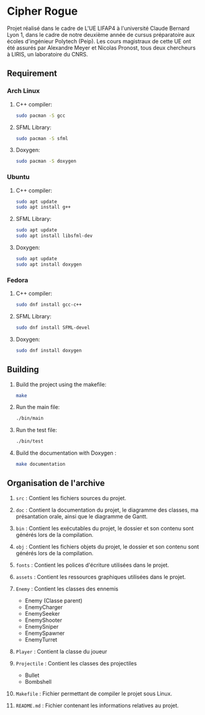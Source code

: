 # Cipher Rogue 

Projet réalisé dans le cadre de L'UE LIFAP4 à l'université Claude Bernard Lyon 1, dans le cadre de notre deuxième année de cursus préparatoire aux écoles d'ingénieur Polytech (Peip). Les cours magistraux de cette UE ont été assurés par Alexandre Meyer et Nicolas Pronost, tous deux chercheurs à LIRIS, un laboratoire du CNRS. 

## Requirement
### Arch Linux
1. C++ compiler:

    ```bash
    sudo pacman -S gcc
    ```

2. SFML Library:

    ```bash
    sudo pacman -S sfml
    ```

3. Doxygen:

    ```bash
    sudo pacman -S doxygen
    ```


### Ubuntu
1. C++ compiler:

    ```bash
    sudo apt update
    sudo apt install g++
    ```

2. SFML Library:

    ```bash
    sudo apt update
    sudo apt install libsfml-dev
    ```

3. Doxygen:

    ```bash
    sudo apt update
    sudo apt install doxygen
    ```

### Fedora
1. C++ compiler:

    ```bash
    sudo dnf install gcc-c++
    ```

2. SFML Library:

    ```bash
    sudo dnf install SFML-devel
    ```

3. Doxygen:

    ```bash
    sudo dnf install doxygen
    ```

## Building

1. Build the project using the makefile:
    
    ```bash
    make
    ```

2. Run the main file:

    ```bash
    ./bin/main
    ```

3. Run the test file:

    ```bash
    ./bin/test
    ```

4. Build the documentation with Doxygen :
    

    ```bash
    make documentation
    ```

## Organisation de l'archive

1. `src` : Contient les fichiers sources du projet.

2. `doc` : Contient la documentation du projet, le diagramme des classes, ma présantation orale, ainsi que le diagramme de Gantt.

3. `bin` : Contient les exécutables du projet, le dossier et son contenu sont générés lors de la compilation.

4. `obj` : Contient les fichiers objets du projet, le dossier et son contenu sont générés lors de la compilation.

5. `fonts` : Contient les polices d'écriture utilisées dans le projet.

6. `assets` : Contient les ressources graphiques utilisées dans le projet.

5. `Enemy` : Contient les classes des ennemis
    - Enemy (Classe parent)
    - EnemyCharger
    - EnemySeeker
    - EnemyShooter
    - EnemySniper
    - EnemySpawner
    - EnemyTurret

6. `Player` : Contient la classe du joueur

7. `Projectile` : Contient les classes des projectiles
    - Bullet
    - Bombshell

8. `Makefile` : Fichier permettant de compiler le projet sous Linux.

9. `README.md` : Fichier contenant les informations relatives au projet.
